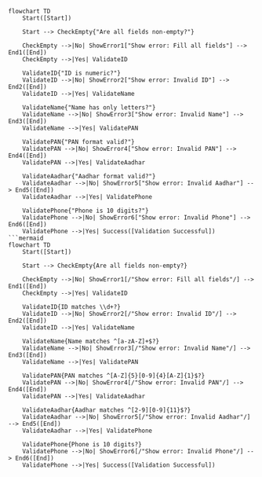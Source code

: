 ```mermaid
flowchart TD
    Start([Start])
    
    Start --> CheckEmpty{"Are all fields non-empty?"}
    
    CheckEmpty -->|No| ShowError1["Show error: Fill all fields"] --> End1([End])
    CheckEmpty -->|Yes| ValidateID

    ValidateID{"ID is numeric?"}
    ValidateID -->|No| ShowError2["Show error: Invalid ID"] --> End2([End])
    ValidateID -->|Yes| ValidateName

    ValidateName{"Name has only letters?"}
    ValidateName -->|No| ShowError3["Show error: Invalid Name"] --> End3([End])
    ValidateName -->|Yes| ValidatePAN

    ValidatePAN{"PAN format valid?"}
    ValidatePAN -->|No| ShowError4["Show error: Invalid PAN"] --> End4([End])
    ValidatePAN -->|Yes| ValidateAadhar

    ValidateAadhar{"Aadhar format valid?"}
    ValidateAadhar -->|No| ShowError5["Show error: Invalid Aadhar"] --> End5([End])
    ValidateAadhar -->|Yes| ValidatePhone

    ValidatePhone{"Phone is 10 digits?"}
    ValidatePhone -->|No| ShowError6["Show error: Invalid Phone"] --> End6([End])
    ValidatePhone -->|Yes| Success([Validation Successful])
```mermaid
flowchart TD
    Start([Start])
    
    Start --> CheckEmpty{Are all fields non-empty?}
    
    CheckEmpty -->|No| ShowError1[/"Show error: Fill all fields"/] --> End1([End])
    CheckEmpty -->|Yes| ValidateID

    ValidateID{ID matches \\d+?}
    ValidateID -->|No| ShowError2[/"Show error: Invalid ID"/] --> End2([End])
    ValidateID -->|Yes| ValidateName

    ValidateName{Name matches ^[a-zA-Z]+$?}
    ValidateName -->|No| ShowError3[/"Show error: Invalid Name"/] --> End3([End])
    ValidateName -->|Yes| ValidatePAN

    ValidatePAN{PAN matches ^[A-Z]{5}[0-9]{4}[A-Z]{1}$?}
    ValidatePAN -->|No| ShowError4[/"Show error: Invalid PAN"/] --> End4([End])
    ValidatePAN -->|Yes| ValidateAadhar

    ValidateAadhar{Aadhar matches ^[2-9][0-9]{11}$?}
    ValidateAadhar -->|No| ShowError5[/"Show error: Invalid Aadhar"/] --> End5([End])
    ValidateAadhar -->|Yes| ValidatePhone

    ValidatePhone{Phone is 10 digits?}
    ValidatePhone -->|No| ShowError6[/"Show error: Invalid Phone"/] --> End6([End])
    ValidatePhone -->|Yes| Success([Validation Successful])
```
